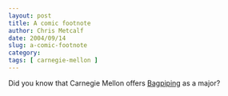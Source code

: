 ```yaml
---
layout: post
title: A comic footnote
author: Chris Metcalf
date: 2004/09/14
slug: a-comic-footnote
category: 
tags: [ carnegie-mellon ]
---
```


Did you know that Carnegie Mellon offers <a href="http://en.wikipedia.org/wiki/Carnegie_Mellon_University#Bagpipers">Bagpiping</a> as a major?
